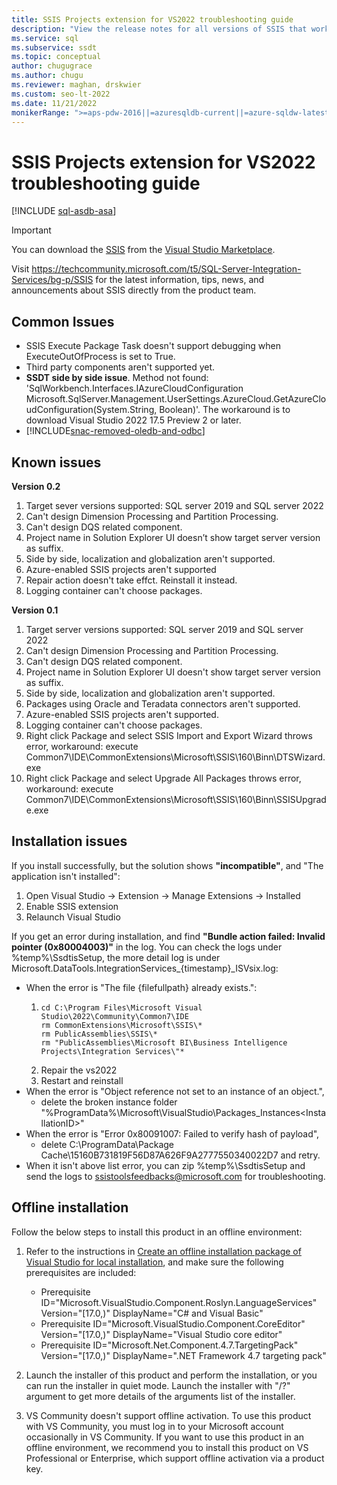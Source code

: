 ```yaml
---
title: SSIS Projects extension for VS2022 troubleshooting guide
description: "View the release notes for all versions of SSIS that work with Visual Studio 2022 and earlier Visual Studio versions."
ms.service: sql
ms.subservice: ssdt
ms.topic: conceptual
author: chugugrace
ms.author: chugu
ms.reviewer: maghan, drskwier
ms.custom: seo-lt-2022
ms.date: 11/21/2022
monikerRange: ">=aps-pdw-2016||=azuresqldb-current||=azure-sqldw-latest||>=sql-server-2016||=azuresqldb-mi-current"
---
```

# SSIS Projects extension for VS2022 troubleshooting guide

[!INCLUDE [sql-asdb-asa](../includes/applies-to-version/sql-asdb-asa.md)]

> [!IMPORTANT]
> You can download the [SSIS](https://marketplace.visualstudio.com/items?itemName=SSIS.MicrosoftDataToolsIntegrationServices) from the [Visual Studio Marketplace](<https://marketplace.visualstudio.com/>).

Visit https://techcommunity.microsoft.com/t5/SQL-Server-Integration-Services/bg-p/SSIS for the latest information, tips, news, and announcements about SSIS directly from the product team.

## Common Issues
- SSIS Execute Package Task doesn't support debugging when ExecuteOutOfProcess is set to True.
- Third party components aren't supported yet. 
- **SSDT side by side issue**. Method not found: 'SqlWorkbench.Interfaces.IAzureCloudConfiguration Microsoft.SqlServer.Management.UserSettings.AzureCloud.GetAzureCloudConfiguration(System.String, Boolean)'. The workaround is to download Visual Studio 2022 17.5 Preview 2 or later.
- [!INCLUDE[snac-removed-oledb-and-odbc](../includes/snac-removed-oledb-and-odbc.md)]

## Known issues
**Version 0.2**
  1. Target sever versions supported: SQL server 2019 and SQL server 2022
  2. Can't design Dimension Processing and Partition Processing.
  3. Can't design DQS related component.
  4. Project name in Solution Explorer UI doesn’t show target server version as suffix.
  5. Side by side, localization and globalization aren't supported.
  6. Azure-enabled SSIS projects aren't supported
  7. Repair action doesn't take effct. Reinstall it instead.
  8. Logging container can't choose packages.
  
**Version 0.1**
  1. Target server versions supported: SQL server 2019 and SQL server 2022 
  1. Can't design Dimension Processing and Partition Processing.
  1. Can't design DQS related component.
  1. Project name in Solution Explorer UI doesn't show target server version as suffix.
  1. Side by side, localization and globalization aren't supported.
  1. Packages using Oracle and Teradata connectors aren't supported. 
  1. Azure-enabled SSIS projects aren't supported.
  1. Logging container can't choose packages.
  1. Right click Package and select SSIS Import and Export Wizard throws error, workaround: execute Common7\IDE\CommonExtensions\Microsoft\SSIS\160\Binn\DTSWizard.exe
  1. Right click Package and select Upgrade All Packages throws error, workaround: execute Common7\IDE\CommonExtensions\Microsoft\SSIS\160\Binn\SSISUpgrade.exe
## Installation issues

If you install successfully, but the solution shows **"incompatible"**, and "The application isn't installed":
1. Open Visual Studio -> Extension -> Manage Extensions -> Installed
1. Enable SSIS extension
1. Relaunch Visual Studio

If you get an error during installation, and find **"Bundle action failed: Invalid pointer (0x80004003)"** in the log. You can check the logs under %temp%\SsdtisSetup, the  more detail log is under Microsoft.DataTools.IntegrationServices_{timestamp}_ISVsix.log:
- When the error is "The file {filefullpath} already exists.":
   1. ```
      cd C:\Program Files\Microsoft Visual Studio\2022\Community\Common7\IDE
      rm CommonExtensions\Microsoft\SSIS\* 
      rm PublicAssemblies\SSIS\* 
      rm "PublicAssemblies\Microsoft BI\Business Intelligence Projects\Integration Services\"* 
      ```
   1. Repair the vs2022
   1. Restart and reinstall
- When the error is "Object reference not set to an instance of an object.",
  - delete the broken instance folder "%ProgramData%\Microsoft\VisualStudio\Packages\_Instances\<InstallationID>"
- When the error is "Error 0x80091007: Failed to verify hash of payload",
  - delete C:\ProgramData\Package Cache\15160B731819F56D87A626F9A2777550340022D7 and retry.
- When it isn't above list error, you can zip %temp%\SsdtisSetup and send the logs to ssistoolsfeedbacks@microsoft.com for troubleshooting.

## Offline installation

Follow the below steps to install this product in an offline environment:
1. Refer to the instructions in [Create an offline installation package of Visual Studio for local installation](/visualstudio/install/create-an-offline-installation-of-visual-studio?view=vs-2022&preserve-view=true), and make sure the following prerequisites are included:
    - Prerequisite ID="Microsoft.VisualStudio.Component.Roslyn.LanguageServices" Version="[17.0,)" DisplayName="C# and Visual Basic"
    - Prerequisite ID="Microsoft.VisualStudio.Component.CoreEditor" Version="[17.0,)" DisplayName="Visual Studio core editor"
    - Prerequisite ID="Microsoft.Net.Component.4.7.TargetingPack" Version="[17.0,)" DisplayName=".NET Framework 4.7 targeting pack"

1. Launch the installer of this product and perform the installation, or you can run the installer in quiet mode. Launch the installer with "/?" argument to get more details of the arguments list of the installer.

1. VS Community doesn't support offline activation. To use this product with VS Community, you must log in to your Microsoft account occasionally in VS Community. If you want to use this product in an offline environment, we recommend you to install this product on VS Professional or Enterprise, which support offline activation via a product key.

